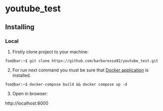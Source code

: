 # youtube_test

## Installing

### Local

1. Firstly clone project to your machine:
```console
foo@bar:~$ git clone https://github.com/barbarossa92/youtube_test.git
```

2. For run next command you must be sure that [Docker application](https://docs.docker.com/install/) is installed.

```console
foo@bar:~$ docker-compose build && docker compose up -d
```

3. Open in browser:

  http://localhost:8000
